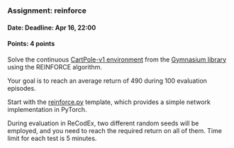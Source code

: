 ### Assignment: reinforce
#### Date: Deadline: Apr 16, 22:00
#### Points: 4 points

Solve the continuous [CartPole-v1 environment](https://gymnasium.farama.org/environments/classic_control/cart_pole/)
from the [Gymnasium library](https://gymnasium.farama.org/) using the REINFORCE
algorithm.

Your goal is to reach an average return of 490 during 100 evaluation episodes.

Start with the [reinforce.py](https://github.com/ufal/npfl139/tree/master/labs/07/reinforce.py)
template, which provides a simple network implementation in PyTorch.

During evaluation in ReCodEx, two different random seeds will be employed, and
you need to reach the required return on all of them. Time limit for each test
is 5 minutes.
